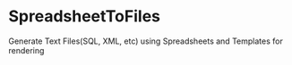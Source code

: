 # SpreadsheetToFiles
Generate Text Files(SQL, XML, etc) using Spreadsheets and Templates for rendering
